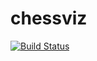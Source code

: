# chessviz
[![Build Status](https://travis-ci.org/dimohqa99/chessviz.svg?branch=main)](https://travis-ci.org/dimohqa99/chessviz)
